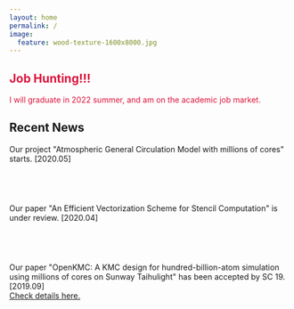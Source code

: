 ```yaml
---
layout: home
permalink: /
image:
  feature: wood-texture-1600x8000.jpg 
---
```


<div class="tiles">

<div class="tile">
  <h2 class="post-title"><font color="CRIMSON">Job Hunting!!!</font></h2>
  <p class="post-excerpt"><font color="CRIMSON">I will graduate in 2022 summer, and am on the academic job market.</font></p>
</div><!-- /.tile -->

<div class="tile">
  <h2 class="post-title">Recent News</h2>
  <p class="post-excerpt">Our project "Atmospheric General Circulation Model with millions of cores" starts. [2020.05]</p>
</div><!-- /.tile -->

<div class="tile">
  <h2 class="post-title"> &nbsp;</h2>
  <p class="post-excerpt">Our paper "An Efficient Vectorization Scheme for Stencil Computation" is under review. [2020.04]</p>
</div><!-- /.tile -->

<div class="tile">
  <h2 class="post-title">&nbsp;</h2>
  <p class="post-excerpt">Our paper "OpenKMC: A KMC design for hundred-billion-atom simulation using millions of cores on Sunway Taihulight" has been accepted by SC 19. [2019.09]<a href="https://sc19.supercomputing.org/presentation/index-id=pap236&sess=sess160.html"><br>Check details here.</a></p>
</div><!-- /.tile -->

</div><!-- /.tiles -->
